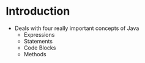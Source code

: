 # Introduction

- Deals with four really important concepts of Java
  - Expressions
  - Statements
  - Code Blocks
  - Methods
